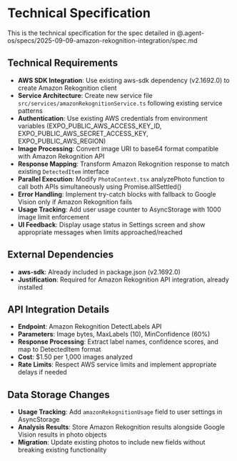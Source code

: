 # Technical Specification

This is the technical specification for the spec detailed in @.agent-os/specs/2025-09-09-amazon-rekognition-integration/spec.md

## Technical Requirements

- **AWS SDK Integration**: Use existing aws-sdk dependency (v2.1692.0) to create Amazon Rekognition client
- **Service Architecture**: Create new service file `src/services/amazonRekognitionService.ts` following existing service patterns
- **Authentication**: Use existing AWS credentials from environment variables (EXPO_PUBLIC_AWS_ACCESS_KEY_ID, EXPO_PUBLIC_AWS_SECRET_ACCESS_KEY, EXPO_PUBLIC_AWS_REGION)
- **Image Processing**: Convert image URI to base64 format compatible with Amazon Rekognition API
- **Response Mapping**: Transform Amazon Rekognition response to match existing `DetectedItem` interface
- **Parallel Execution**: Modify `PhotoContext.tsx` analyzePhoto function to call both APIs simultaneously using Promise.allSettled()
- **Error Handling**: Implement try-catch blocks with fallback to Google Vision only if Amazon Rekognition fails
- **Usage Tracking**: Add user usage counter to AsyncStorage with 1000 image limit enforcement
- **UI Feedback**: Display usage status in Settings screen and show appropriate messages when limits approached/reached

## External Dependencies

- **aws-sdk**: Already included in package.json (v2.1692.0)
- **Justification**: Required for Amazon Rekognition API integration, already installed

## API Integration Details

- **Endpoint**: Amazon Rekognition DetectLabels API
- **Parameters**: Image bytes, MaxLabels (10), MinConfidence (60%)
- **Response Processing**: Extract label names, confidence scores, and map to DetectedItem format
- **Cost**: $1.50 per 1,000 images analyzed
- **Rate Limits**: Respect AWS service limits and implement appropriate delays if needed

## Data Storage Changes

- **Usage Tracking**: Add `amazonRekognitionUsage` field to user settings in AsyncStorage
- **Analysis Results**: Store Amazon Rekognition results alongside Google Vision results in photo objects
- **Migration**: Update existing photos to include new fields without breaking existing functionality
